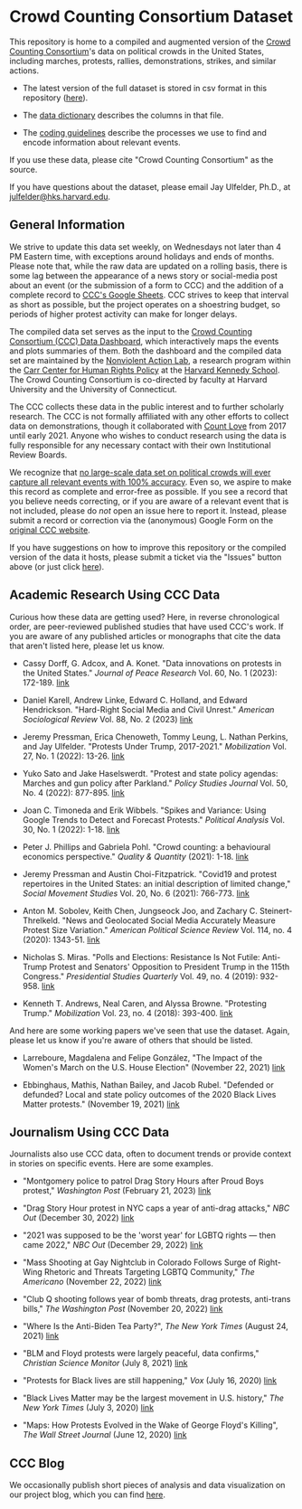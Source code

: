 # Crowd Counting Consortium Dataset
This repository is home to a compiled and augmented version of the [Crowd Counting Consortium](https://sites.google.com/view/crowdcountingconsortium/home)'s data on political crowds in the United States, including marches, protests, rallies, demonstrations, strikes, and similar actions.

- The latest version of the full dataset is stored in csv format in this repository ([here](https://github.com/nonviolent-action-lab/crowd-counting-consortium/blob/master/ccc_compiled.csv)).

- The [data dictionary](https://github.com/nonviolent-action-lab/crowd-counting-consortium/blob/master/ccc_data_dictionary.md) describes the columns in that file.

- The [coding guidelines](https://docs.google.com/document/d/1oaOf9s72FQnzQA8sbE8h0PwMIZLP6p0EDUV2ya065is/edit?usp=sharing) describe the processes we use to find and encode information about relevant events.

If you use these data, please cite "Crowd Counting Consortium" as the source.

If you have questions about the dataset, please email Jay Ulfelder, Ph.D., at julfelder@hks.harvard.edu.

## General Information
We strive to update this data set weekly, on Wednesdays not later than 4 PM Eastern time, with exceptions around holidays and ends of months. Please note that, while the raw data are updated on a rolling basis, there is some lag between the appearance of a news story or social-media post about an event (or the submission of a form to CCC) and the addition of a complete record to [CCC's Google Sheets](https://sites.google.com/view/crowdcountingconsortium/view-download-the-data). CCC strives to keep that interval as short as possible, but the project operates on a shoestring budget, so periods of higher protest activity can make for longer delays.

The compiled data set serves as the input to the [Crowd Counting Consortium (CCC) Data Dashboard](https://nonviolentactionlab.shinyapps.io/ccc-data-dashboard/), which interactively maps the events and plots summaries of them. Both the dashboard and the compiled data set are maintained by the [Nonviolent Action Lab](https://carrcenter.hks.harvard.edu/non-violent-social-movements), a research program within the [Carr Center for Human Rights Policy](https://carrcenter.hks.harvard.edu/) at the [Harvard Kennedy School](https://www.hks.harvard.edu/). The Crowd Counting Consortium is co-directed by faculty at Harvard University and the University of Connecticut.

The CCC collects these data in the public interest and to further scholarly research. The CCC is not formally affiliated with any other efforts to collect data on demonstrations, though it collaborated with [Count Love](https://countlove.org/) from 2017 until early 2021. Anyone who wishes to conduct research using the data is fully responsible for any necessary contact with their own Institutional Review Boards.

We recognize that [no large-scale data set on political crowds will ever capture all relevant events with 100% accuracy](https://willopines.wordpress.com/2014/03/03/no-more-fountains-of-youthpots-o-gold-conceptualization-and-events-data-part-1/). Even so, we aspire to make this record as complete and error-free as possible. If you see a record that you believe needs correcting, or if you are aware of a relevant event that is not included, please do *not* open an issue here to report it. Instead, please submit a record or correction via the (anonymous) Google Form on the [original CCC website](https://sites.google.com/view/crowdcountingconsortium/submit-a-record).

If you have suggestions on how to improve this repository or the compiled version of the data it hosts, please submit a ticket via the "Issues" button above (or just click [here](https://github.com/nonviolent-action-lab/crowd-counting-consortium/issues)).

## Academic Research Using CCC Data
Curious how these data are getting used? Here, in reverse chronological order, are peer-reviewed published studies that have used CCC's work. If you are aware of any published articles or monographs that cite the data that aren't listed here, please let us know.

* Cassy Dorff, G. Adcox, and A. Konet. "Data innovations on protests in the United States." *Journal of Peace Research* Vol. 60, No. 1 (2023): 172-189. [link](https://doi.org/10.1177/00223433221143808)

* Daniel Karell, Andrew Linke, Edward C. Holland, and Edward Hendrickson. "Hard-Right Social Media and Civil Unrest." *American Sociological Review* Vol. 88, No. 2 (2023) [link](https://osf.io/preprints/socarxiv/pna5u/)

* Jeremy Pressman, Erica Chenoweth, Tommy Leung, L. Nathan Perkins, and Jay Ulfelder. "Protests Under Trump, 2017-2021." *Mobilization* Vol. 27, No. 1 (2022): 13-26. [link](https://doi.org/10.17813/1086-671X-27-1-13)

* Yuko Sato and Jake Haselswerdt. "Protest and state policy agendas: Marches and gun policy after Parkland." *Policy Studies Journal* Vol. 50, No. 4 (2022): 877-895. [link](https://doi.org/10.1111/psj.12463)

* Joan C. Timoneda and Erik Wibbels. "Spikes and Variance: Using Google Trends to Detect and Forecast Protests." *Political Analysis* Vol. 30, No. 1 (2022): 1-18. [link](https://www.cambridge.org/core/journals/political-analysis/article/abs/spikes-and-variance-using-google-trends-to-detect-and-forecast-protests/952C6EB342A7CC71A7D079F1A5624A5D)

* Peter J. Phillips and Gabriela Pohl. "Crowd counting: a behavioural economics perspective." *Quality & Quantity* (2021): 1-18. [link](https://link.springer.com/article/10.1007/s11135-021-01117-7)

* Jeremy Pressman and Austin Choi-Fitzpatrick. "Covid19 and protest repertoires in the United States: an initial description of limited change," *Social Movement Studies* Vol. 20, No. 6 (2021): 766-773. [link](https://doi.org/10.1080/14742837.2020.1860743)

* Anton M. Sobolev, Keith Chen, Jungseock Joo, and Zachary C. Steinert-Threlkeld. "News and Geolocated Social Media Accurately Measure Protest Size Variation." *American Political Science Review* Vol. 114, no. 4 (2020): 1343-51. [link](https://doi.org/10.1017/S0003055420000295)

* Nicholas S. Miras. "Polls and Elections: Resistance Is Not Futile: Anti-Trump Protest and Senators' Opposition to President Trump in the 115th Congress." *Presidential Studies Quarterly* Vol. 49, no. 4 (2019): 932-958. [link](https://doi.org/10.1111/psq.12575)

* Kenneth T. Andrews, Neal Caren, and Alyssa Browne. "Protesting Trump." *Mobilization* Vol. 23, no. 4 (2018): 393-400. [link](https://doi.org/10.17813/1086-671X-23-4-393)

And here are some working papers we've seen that use the dataset. Again, please let us know if you're aware of others that should be listed.

* Larreboure, Magdalena and Felipe González, "The Impact of the Women's March on the U.S. House Election" (November 22, 2021) [link](https://mlarreboure.com/workingpapers/womensmarch/)

* Ebbinghaus, Mathis, Nathan Bailey, and Jacob Rubel. "Defended or defunded? Local and state policy outcomes of the 2020 Black Lives Matter protests." (November 19, 2021) [link](https://osf.io/preprints/socarxiv/pbrqu/)

## Journalism Using CCC Data
Journalists also use CCC data, often to document trends or provide context in stories on specific events. Here are some examples.

* "Montgomery police to patrol Drag Story Hours after Proud Boys protest," *Washington Post* (February 21, 2023) [link](https://www.washingtonpost.com/dc-md-va/2023/02/21/maryland-drag-queen-story-hour-proud-boys/)

* "Drag Story Hour protest in NYC caps a year of anti-drag attacks," *NBC Out* (December 30, 2022) [link](https://www.nbcnews.com/nbc-out/out-news/drag-story-hour-protest-nyc-caps-year-anti-drag-attacks-rcna63737)

* "2021 was supposed to be the 'worst year' for LGBTQ rights — then came 2022," *NBC Out* (December 29, 2022) [link](https://www.nbcnews.com/nbc-out/out-news/2021-was-supposed-worst-year-lgbtq-rights-came-2022-rcna63334)

* "Mass Shooting at Gay Nightclub in Colorado Follows Surge of Right-Wing Rhetoric and Threats Targeting LGBTQ Community," *The Americano* (November 22, 2022) [link](https://theamericanonews.com/2022/11/22/mass-shooting-at-gay-nightclub-in-colorado-follows-surge-of-right-wing-rhetoric-and-threats-targeting-lgbtq-community/)

* "Club Q shooting follows year of bomb threats, drag protests, anti-trans bills," *The Washington Post* (November 20, 2022) [link](https://www.washingtonpost.com/dc-md-va/2022/11/20/club-q-shooting-lgbtq-harassment/)

* "Where Is the Anti-Biden Tea Party?", *The New York Times* (August 24, 2021) [link](https://www.nytimes.com/2021/08/24/upshot/where-is-the-anti-biden-tea-party.html)

* "BLM and Floyd protests were largely peaceful, data confirms," *Christian Science Monitor* (July 8, 2021) [link](https://www.csmonitor.com/USA/Politics/2021/0708/BLM-and-Floyd-protests-were-largely-peaceful-data-confirms)

* "Protests for Black lives are still happening," *Vox* (July 16, 2020) [link](https://www.vox.com/2020/7/16/21325275/black-lives-matter-protests-are-still-happening)

* "Black Lives Matter may be the largest movement in U.S. history," *The New York Times* (July 3, 2020) [link](https://www.nytimes.com/interactive/2020/07/03/us/george-floyd-protests-crowd-size.html)

* "Maps: How Protests Evolved in the Wake of George Floyd's Killing", *The Wall Street Journal* (June 12, 2020) [link](https://www.wsj.com/articles/maps-how-protests-evolved-in-the-wake-of-george-floyds-killing-11591984846)

## CCC Blog
We occasionally publish short pieces of analysis and data visualization on our project blog, which you can find [here](https://countingcrowds.org/).